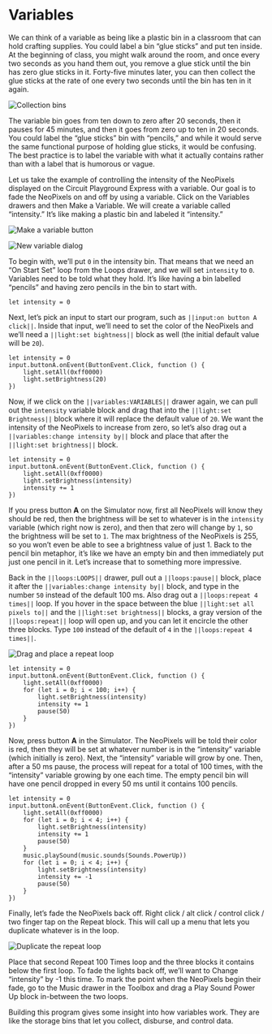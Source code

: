 # Variables

We can think of a variable as being like a plastic bin in a classroom that can hold crafting supplies. You could label a bin “glue sticks” and put ten inside. At the beginning of class, you might walk around the room, and once every two seconds as you hand them out, you remove a glue stick until the bin has zero glue sticks in it. Forty-five minutes later, you can then collect the glue sticks at the rate of one every two seconds until the bin has ten in it again.

![Collection bins](/static/courses/making/coding/collecting-bins.jpg)

The variable bin goes from ten down to zero after 20 seconds, then it pauses for 45 minutes, and then it goes from zero up to ten in 20 seconds. You could label the “glue sticks” bin with “pencils,” and while it would serve the same functional purpose of holding glue sticks, it would be confusing. The best practice is to label the variable with what it actually contains rather than with a label that is humorous or vague.

Let us take the example of controlling the intensity of the NeoPixels displayed on the Circuit Playground Express with a variable.  Our goal is to fade the NeoPixels on and off by using a variable. Click on the Variables drawers and then Make a Variable. We will create a variable called “intensity.” It’s like making a plastic bin and labeled it “intensity.”

![Make a variable button](/static/courses/making/coding/make-a-variable.jpg)

![New variable dialog](/static/courses/making/coding/new-variable-dialog.jpg)

To begin with, we’ll put `0` in the intensity bin. That means that we need an “On Start Set” loop from the Loops drawer, and we will set ``intensity`` to `0`. Variables need to be told what they hold. It’s like having a bin labelled “pencils” and having zero pencils in the bin to start with.

```blocks
let intensity = 0
```

Next, let’s pick an input to start our program, such as ``||input:on button A click||``. Inside that input, we’ll need to set the color of the NeoPixels and we’ll need a ``||light:set bightness||`` block as well (the initial default value will be `20`).

```blocks
let intensity = 0
input.buttonA.onEvent(ButtonEvent.Click, function () {
    light.setAll(0xff0000)
    light.setBrightness(20)
})
```

Now, if we click on the ``||variables:VARIABLES||`` drawer again, we can pull out the ``intensity`` variable block and drag that into the ``||light:set Brightness||`` block where it will replace the default value of `20`. We want the intensity of the NeoPixels to increase from zero, so let’s also drag out a ``||variables:change intensity by||`` block and place that after the ``||light:set brightness||`` block.

```blocks
let intensity = 0
input.buttonA.onEvent(ButtonEvent.Click, function () {
    light.setAll(0xff0000)
    light.setBrightness(intensity)
    intensity += 1
})
```

If you press button **A** on the Simulator now, first all NeoPixels will know they should be red, then the brightness will be set to whatever is in the ``intensity`` variable (which right now is zero), and then that zero will change by `1`, so the brightness will be set to `1`. The max brightness of the NeoPixels is 255, so you won’t even be able to see a brightness value of just 1. Back to the pencil bin metaphor, it’s like we have an empty bin and then immediately put just one pencil in it. Let’s increase that to something more impressive.

Back in the ``||loops:LOOPS||`` drawer, pull out a ``||loops:pause||`` block, place it after the ``||variables:change intensity by||`` block, and type in the number `50` instead of the default 100 ms. Also drag out a ``||loops:repeat 4 times||`` loop. If you hover in the space between the blue ``||light:set all pixels to||`` and the ``||light:set brightness||`` blocks, a gray version of the ``||loops:repeat||`` loop will open up, and you can let it encircle the other three blocks. Type ``100`` instead of the default of `4` in the ``||loops:repeat 4 times||``.

![Drag and place a repeat loop](/static/courses/making/coding/drag-repeat-loop.gif)

```blocks
let intensity = 0
input.buttonA.onEvent(ButtonEvent.Click, function () {
    light.setAll(0xff0000)
    for (let i = 0; i < 100; i++) {
        light.setBrightness(intensity)
        intensity += 1
        pause(50)
    }
})
```

Now, press button **A** in the Simulator. The NeoPixels will be told their color is red, then they will be set at whatever number is in the “intensity” variable (which initially is zero). Next, the “intensity” variable will grow by one. Then, after a 50 ms pause, the process will repeat for a total of 100 times, with the “intensity” variable growing by one each time. The empty pencil bin will have one pencil dropped in every 50 ms until it contains 100 pencils.

```blocks
let intensity = 0
input.buttonA.onEvent(ButtonEvent.Click, function () {
    light.setAll(0xff0000)
    for (let i = 0; i < 4; i++) {
        light.setBrightness(intensity)
        intensity += 1
        pause(50)
    }
    music.playSound(music.sounds(Sounds.PowerUp))
    for (let i = 0; i < 4; i++) {
        light.setBrightness(intensity)
        intensity += -1
        pause(50)
    }
})
```

Finally, let’s fade the NeoPixels back off. Right click / alt click / control click / two finger tap on the Repeat block. This will call up a menu that lets you duplicate whatever is in the loop.

![Duplicate the repeat loop](/static/courses/making/coding/copy-repeat-loop.gif)

Place that second Repeat 100 Times loop and the three blocks it contains below the first loop. To fade the lights back off, we’ll want to Change “intensity” by -1 this time. To mark the point when the NeoPixels begin their fade, go to the Music drawer in the Toolbox and drag a Play Sound Power Up block in-between the two loops.


Building this program gives some insight into how variables work. They are like the storage bins that let you collect, disburse, and control data.


